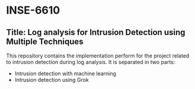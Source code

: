 # INSE-6610

## **Title:** Log analysis for Intrusion Detection using Multiple Techniques

This repository contains the implementation perform for the project related to intrusion detection during log analysis. 
It is separated in two parts:
- Intrusion detection with machine learning
- Intrusion detection using Grok
